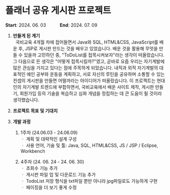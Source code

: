 # 플래너 공유 게시판 프로젝트

**Start**: 2024. 06. 03 &nbsp;&nbsp;&nbsp;&nbsp;&nbsp;&nbsp;&nbsp;&nbsp;&nbsp; **End**: 2024. 07. 09

1. **만들게 된 계기**<br>
    &nbsp;&nbsp;국비교육 4개월 차에 접어들면서 Java와 SQL, HTML&CSS, JavaScript를 배운 후, JSP로 게시판 만드는 것을 배우고 있었습니다. 배운 것을 활용해 무엇을 만들 수 있을까 고민하던 중, "ToDoList를 접목시켜보자"라는 생각이 떠올랐습니다. 그 다음으로 든 생각은 "어떻게 접목시킬까?"였고, 곧바로 요즘 우리는 자기계발에 많은 관심을 가지고 있다는 점에 주목하게 되었습니다. 내적과 외적 자기계발의 대표적인 예인 공부와 운동을 계획하고, 서로 자신의 루틴을 공유하며 소통할 수 있는 컨셉의 게시판을 만들면 어떨까라는 아이디어가 떠올랐습니다. 이 프로젝트는 현대인의 자기계발 트렌드에 부합하면서, 국비교육에서 배운 사이트 제작, 게시판 만들기, 회원가입 등의 기술을 복습하고 심화 개념을 정립하는 데 큰 도움이 될 것이라 생각했습니다.

2. **프로젝트 목표 및 기대치**

3. **개발 과정**
    1. 1주차 (24.06.03 - 24.06.09)<br>
       ㆍ 계획 및 대략적인 설계 구성<br>
       ㆍ 사용 언어, 기술 및 툴: Java, SQL, HTML&CSS, JS / JSP / Eclipse, Workbench<br>

    4. 4주차 (24. 06. 24 - 24. 06. 30)<br>
       ㆍ 조회수 기능 추가<br>
       ㆍ 게시판 파일 업 및 다운로드 기능 추가<br>
       ㆍ TodoList 저장 형식을 txt파일 뿐만 아니라 jpg파일로도 가능하게 구현<br>
       ㆍ 페이징을 더 보기 좋게 수정<br>
